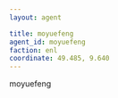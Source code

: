 ```yaml
---
layout: agent

title: moyuefeng
agent_id: moyuefeng
faction: enl
coordinate: 49.485, 9.640
---
```


moyuefeng
